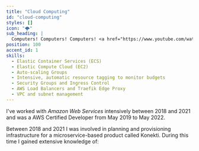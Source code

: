 ```yaml
---
title: "Cloud Computing"
id: "cloud-computing"
styles: []
icon: "🌩"
sub_heading: |
  Computers! Computers! Computers! <a href="https://www.youtube.com/watch?v=Vhh_GeBPOhs">👏</a>
position: 100
accent_id: 1
skills:
  - Elastic Container Services (ECS)
  - Elastic Compute Cloud (EC2)
  - Auto-scaling Groups
  - Intensive, automatic resource tagging to monitor budgets
  - Security Groups and Ingress Control
  - AWS Load Balancers and Traefik Edge Proxy
  - VPC and subnet management
---
```


I've worked with _Amazon Web Services_ intensively between 2018 and 2021 and was a AWS Certified Developer from May 2019 to May 2022.

Between 2018 and 2021 I was involved in planning and provisioning infrastructure for a microservice-based product called Konekti. During this time I gained extensive knowledge of:
